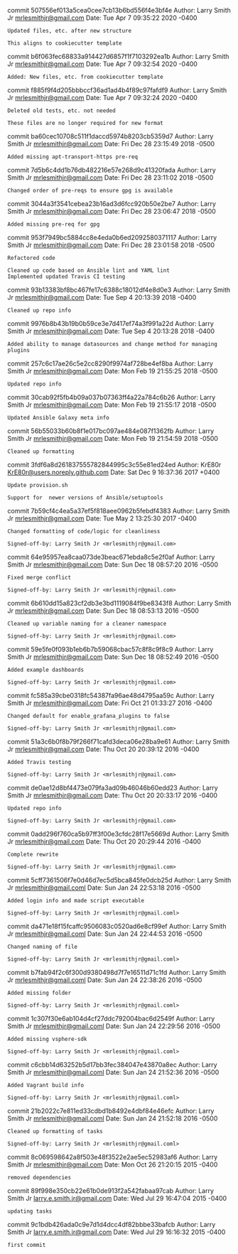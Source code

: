 commit 507556ef013a5cea0cee7cb13b6bd556f4e3bf4e
Author: Larry Smith Jr <mrlesmithjr@gmail.com>
Date:   Tue Apr 7 09:35:22 2020 -0400

    Updated files, etc. after new structure
    
    This aligns to cookiecutter template

commit b6f063fec68833a914427d6857f1f7103292ea1b
Author: Larry Smith Jr <mrlesmithjr@gmail.com>
Date:   Tue Apr 7 09:32:54 2020 -0400

    Added: New files, etc. from cookiecutter template

commit f885f9f4d205bbbccf36ad1ad4b4f89c97fafdf9
Author: Larry Smith Jr <mrlesmithjr@gmail.com>
Date:   Tue Apr 7 09:32:24 2020 -0400

    Deleted old tests, etc. not needed
    
    These files are no longer required for new format

commit ba60cec10708c511f1daccd5974b8203cb5359d7
Author: Larry Smith Jr <mrlesmithjr@gmail.com>
Date:   Fri Dec 28 23:15:49 2018 -0500

    Added missing apt-transport-https pre-req

commit 7d5b6c4dd1b76db482216e57e268d9c41320fada
Author: Larry Smith Jr <mrlesmithjr@gmail.com>
Date:   Fri Dec 28 23:11:02 2018 -0500

    Changed order of pre-reqs to ensure gpg is available

commit 3044a3f3541cebea23b16ad3d6fcc920b50e2be7
Author: Larry Smith Jr <mrlesmithjr@gmail.com>
Date:   Fri Dec 28 23:06:47 2018 -0500

    Added missing pre-req for gpg

commit 953f7949bc5884cc8e4eda0b6ed2092580371117
Author: Larry Smith Jr <mrlesmithjr@gmail.com>
Date:   Fri Dec 28 23:01:58 2018 -0500

    Refactored code
    
    Cleaned up code based on Ansible lint and YAML lint
    Implemented updated Travis CI testing

commit 93b13383bf8bc467fe17c6388c18012df4e8d0e3
Author: Larry Smith Jr <mrlesmithjr@gmail.com>
Date:   Tue Sep 4 20:13:39 2018 -0400

    Cleaned up repo info

commit 9976b8b43b19b0b59ce3e7d417ef74a3f991a22d
Author: Larry Smith Jr <mrlesmithjr@gmail.com>
Date:   Tue Sep 4 20:13:28 2018 -0400

    Added ability to manage datasources and change method for managing plugins

commit 257c6c17ae26c5e2cc8290f9974af728be4ef8ba
Author: Larry Smith Jr <mrlesmithjr@gmail.com>
Date:   Mon Feb 19 21:55:25 2018 -0500

    Updated repo info

commit 30cab92f5fb4b09a037b07363ff4a22a784c6b26
Author: Larry Smith Jr <mrlesmithjr@gmail.com>
Date:   Mon Feb 19 21:55:17 2018 -0500

    Updated Ansible Galaxy meta info

commit 56b55033b60b8f1e017bc097ae484e087f1362fb
Author: Larry Smith Jr <mrlesmithjr@gmail.com>
Date:   Mon Feb 19 21:54:59 2018 -0500

    Cleaned up formatting

commit 3fdf6a8d261837555782844995c3c55e81ed24ed
Author: KrE80r <KrE80r@users.noreply.github.com>
Date:   Sat Dec 9 16:37:36 2017 +0400

    Update provision.sh
    
    Support for  newer versions of Ansible/setuptools

commit 7b59cf4c4ea5a37ef5f818aee0962b5febdf4383
Author: Larry Smith Jr <mrlesmithjr@gmail.com>
Date:   Tue May 2 13:25:30 2017 -0400

    Changed formatting of code/logic for cleanliness
    
    Signed-off-by: Larry Smith Jr <mrlesmithjr@gmail.com>

commit 64e95957ea8caa073de3beac671ebda8c5e2f0af
Author: Larry Smith Jr <mrlesmithjr@gmail.com>
Date:   Sun Dec 18 08:57:20 2016 -0500

    Fixed merge conflict
    
    Signed-off-by: Larry Smith Jr <mrlesmithjr@gmail.com>

commit 6b610dd15a823cf2db3e3bd1119084f9be8343f8
Author: Larry Smith Jr <mrlesmithjr@gmail.com>
Date:   Sun Dec 18 08:53:13 2016 -0500

    Cleaned up variable naming for a cleaner namespace
    
    Signed-off-by: Larry Smith Jr <mrlesmithjr@gmail.com>

commit 59e5fe0f093b1eb6b7b59068cbac57c8f8c9f8c9
Author: Larry Smith Jr <mrlesmithjr@gmail.com>
Date:   Sun Dec 18 08:52:49 2016 -0500

    Added example dashboards
    
    Signed-off-by: Larry Smith Jr <mrlesmithjr@gmail.com>

commit fc585a39cbe0318fc54387fa96ae48d4795aa59c
Author: Larry Smith Jr <mrlesmithjr@gmail.com>
Date:   Fri Oct 21 01:33:27 2016 -0400

    Changed default for enable_grafana_plugins to false
    
    Signed-off-by: Larry Smith Jr <mrlesmithjr@gmail.com>

commit 51a3c6b0f8b79f266f71cafd3deca06e28ba9e61
Author: Larry Smith Jr <mrlesmithjr@gmail.com>
Date:   Thu Oct 20 20:39:12 2016 -0400

    Added Travis testing
    
    Signed-off-by: Larry Smith Jr <mrlesmithjr@gmail.com>

commit de0ae12d8bf4473e079fa3ad09b46046b60edd23
Author: Larry Smith Jr <mrlesmithjr@gmail.com>
Date:   Thu Oct 20 20:33:17 2016 -0400

    Updated repo info
    
    Signed-off-by: Larry Smith Jr <mrlesmithjr@gmail.com>

commit 0add296f760ca5b97ff3f00e3cfdc28f17e5669d
Author: Larry Smith Jr <mrlesmithjr@gmail.com>
Date:   Thu Oct 20 20:29:44 2016 -0400

    Complete rewrite
    
    Signed-off-by: Larry Smith Jr <mrlesmithjr@gmail.com>

commit 5cff7361506f7e0d46d7ec5d5bca845fe0dcb25d
Author: Larry Smith Jr <mrlesmithjr@gmail.coml>
Date:   Sun Jan 24 22:53:18 2016 -0500

    Added login info and made script executable
    
    Signed-off-by: Larry Smith Jr <mrlesmithjr@gmail.coml>

commit da471e18f15fcaffc9506083c0520ad6e8cf99ef
Author: Larry Smith Jr <mrlesmithjr@gmail.coml>
Date:   Sun Jan 24 22:44:53 2016 -0500

    Changed naming of file
    
    Signed-off-by: Larry Smith Jr <mrlesmithjr@gmail.coml>

commit b7fab94f2c6f300d9380498d7f7e16511d71c1fd
Author: Larry Smith Jr <mrlesmithjr@gmail.coml>
Date:   Sun Jan 24 22:38:26 2016 -0500

    Added missing folder
    
    Signed-off-by: Larry Smith Jr <mrlesmithjr@gmail.coml>

commit 1c307f30e6ab104d4cf27ddc792004bac6d2549f
Author: Larry Smith Jr <mrlesmithjr@gmail.coml>
Date:   Sun Jan 24 22:29:56 2016 -0500

    Added missing vsphere-sdk
    
    Signed-off-by: Larry Smith Jr <mrlesmithjr@gmail.coml>

commit c6cbb14d63252b5d17bb3fec384047e43870a8ec
Author: Larry Smith Jr <mrlesmithjr@gmail.coml>
Date:   Sun Jan 24 21:52:36 2016 -0500

    Added Vagrant build info
    
    Signed-off-by: Larry Smith Jr <mrlesmithjr@gmail.coml>

commit 21b2022c7e811ed33cdbd1b8492e4dbf84e46efc
Author: Larry Smith Jr <mrlesmithjr@gmail.coml>
Date:   Sun Jan 24 21:52:18 2016 -0500

    Cleaned up formatting of tasks
    
    Signed-off-by: Larry Smith Jr <mrlesmithjr@gmail.coml>

commit 8c069598642a8f503e48f3522e2ae5ec52983af6
Author: Larry Smith Jr <mrlesmithjr@gmail.com>
Date:   Mon Oct 26 21:20:15 2015 -0400

    removed dependencies

commit 89f998e350cb22e61b0de913f2a542fabaa97cab
Author: Larry Smith Jr <larry.e.smith.jr@gmail.com>
Date:   Wed Jul 29 16:47:04 2015 -0400

    updating tasks

commit 9c1bdb426ada0c9e7d1d4dcc4df82bbbe33bafcb
Author: Larry Smith Jr <larry.e.smith.jr@gmail.com>
Date:   Wed Jul 29 16:16:32 2015 -0400

    first commit
